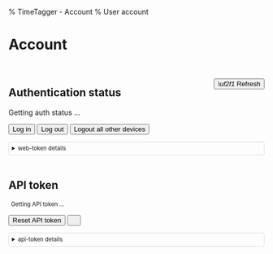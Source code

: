 % TimeTagger - Account
% User account

# Account

<!--account_start-->

<script src='./app/tools.js'></script>

<script>

function nav_to(url) {
    location.href = url;
}

async function refresh_auth_status() {
    let el = document.getElementById('authstatus');
    let logoutallbutton = document.getElementById('logoutallbutton');

    el.innerHTML = "Getting auth status ...";
    await tools.sleepms(200);

    let auth = tools.get_auth_info();

    if (auth) {
        let html = "Logged in as <b>" + auth.username + "</b>";
        
        // Check if logged in via Azure AD
        const azureIdToken = localStorage.getItem("azure_id_token");
        const azureAccessToken = localStorage.getItem("azure_access_token");
        
        if (azureIdToken) {
            html += "<br><span class='token-status'>Azure AD Status:</span>";
            try {
                // Decode Azure ID token
                const idTokenParts = azureIdToken.split('.');
                if (idTokenParts.length !== 3) {
                    throw new Error('Invalid Azure ID token format');
                }
                
                let base64Payload = idTokenParts[1];
                base64Payload = base64Payload.replace(/-/g, '+').replace(/_/g, '/');
                while (base64Payload.length % 4) {
                    base64Payload += '=';
                }
                
                const decodedPayload = atob(base64Payload);
                const azurePayload = JSON.parse(decodedPayload);
                
                // Display Azure token information
                if (azurePayload.exp) {
                    const expiresDate = new Date(azurePayload.exp * 1000);
                    html += "<br>✓ Azure token valid until: " + expiresDate.toLocaleString();
                }
                if (azurePayload.name) {
                    html += "<br>✓ Name: " + azurePayload.name;
                }
                if (azurePayload.preferred_username) {
                    html += "<br>✓ Email: " + azurePayload.preferred_username;
                }
                if (azurePayload.oid) {
                    html += "<br>✓ Azure Object ID: " + azurePayload.oid;
                }
            } catch (error) {
                console.error('Error parsing Azure token:', error);
                html += "<br>✓ Azure AD authenticated (token details unavailable)";
                html += "<br>✗ Error: " + error.message;
            }
        }
        
        // Display TimeTagger token information
        try {
            // Decode the JWT token to get expiration
            const tokenParts = auth.token.split('.');
            if (tokenParts.length !== 3) {
                throw new Error('Invalid token format');
            }
            
            // Base64 decode and parse the payload
            let base64Payload = tokenParts[1];
            // Add padding if needed
            base64Payload = base64Payload.replace(/-/g, '+').replace(/_/g, '/');
            while (base64Payload.length % 4) {
                base64Payload += '=';
            }
            
            const decodedPayload = atob(base64Payload);
            const tokenPayload = JSON.parse(decodedPayload);
            
            html += "<br><span class='token-status'>TimeTagger Token Status:</span>";
            if (tokenPayload.exp) {
                const expiresDate = new Date(tokenPayload.exp * 1000);
                html += "<br>✓ Valid until: " + expiresDate.toLocaleString();
            }
            if (tokenPayload.iat) {
                const issuedDate = new Date(tokenPayload.iat * 1000);
                html += "<br>✓ Issued at: " + issuedDate.toLocaleString();
            }
            if (tokenPayload.is_admin !== undefined) {
                html += "<br>✓ Admin status: " + (tokenPayload.is_admin ? "Yes" : "No");
            }
            html += "<br>✓ Username: " + tokenPayload.username;
            if (tokenPayload.seed) {
                html += "<br>✓ Seed: " + tokenPayload.seed;
            }
        } catch (error) {
            console.error('Error parsing token:', error);
            html += "<br><span class='token-status'>TimeTagger Token Status:</span>";
            html += "<br>✓ Valid (token details unavailable)";
            html += "<br>✗ Error: " + error.message;
        }
        
        el.innerHTML = html;
        logoutallbutton.disabled = false;
    } else {
        el.innerHTML = "Not logged in.";
        logoutallbutton.disabled = true;
    }
}

async function refresh_api_token(reset) {
    let el = document.getElementById('apitoken');
    let resetapikeybutton = document.getElementById('resetapikey');
    let auth = tools.get_auth_info();

    el.innerHTML = "Getting API token ...";
    await tools.sleepms(200);

    if (auth) {
        let url = tools.build_api_url("apitoken");
        if (reset) { url += "?reset=1"; }
        let init = {method: "GET", headers:{authtoken: auth.token}};
        let res = await fetch(url, init);
        if (res.status != 200) {
            el.innerText = "Fail: " + await res.text();
            return;
        }
        d = JSON.parse(await res.text());
        el.innerHTML = "<span class='token-status'>API Token Status:</span><br>✓ Active<br>Token: " + d.token;
        resetapikeybutton.disabled = false;
    } else {
        el.innerHTML = "<span class='token-status'>API Token Status:</span><br>✗ Not available (not logged in)";
        resetapikeybutton.disabled = true;
    }
}

async function reset_webtoken_seed() {
    let el = document.getElementById('logoutallbutton');
    el.innerHTML = "Resetting web token seed ...";
    await tools.renew_webtoken(true, true);
    await tools.sleepms(1000);
    el.innerHTML = "Done!";
    await tools.sleepms(1000);
    el.innerHTML = "Logout all other devices";
}

async function reset_api_key() {
    await refresh_api_token(true);
}

async function copy_api_key() {
    let el = document.getElementById('apitoken');
    let but = document.getElementById('copyapikey');
    tools.copy_dom_node(el)
    but.innerHTML = "<i class='fas'></i>";
    await tools.sleepms(1000)
    but.innerHTML = "<i class='fas'></i>";
}

var refresh_functions = [refresh_auth_status, refresh_api_token];
function refresh() {
    for (let func of refresh_functions) {
        func();
    }
}
window.addEventListener("load", refresh);
</script>

<style>
#apitoken {
    overflow-wrap: anywhere;
    margin-left: 5px;
    font-size:80%;
}

.token-status {
    font-weight: bold;
    color: #333;
    margin-top: 10px;
    display: block;
}
</style>

<br />

<button onclick='window.refresh()' style='float: right;' class='whitebutton'><i class='fas'>\uf2f1</i> Refresh</button>

## Authentication status

<div id='authstatus'>Getting auth status ...</div>

<button class='whitebutton' onclick='nav_to("./login#page=./account");'>Log in</button>
<button class='whitebutton' onclick='nav_to("./logout#page=./account");'>Log out</button>
<button class='whitebutton' id='logoutallbutton' disbaled onclick='reset_webtoken_seed();'>Logout all other devices</button>

<details style='font-size: 80%; padding:0.5em; border: 1px solid #ddd; border-radius:4px;'>
    <summary style='user-select:none;'>web-token details</summary>
    <p>
    Authentication occurs using a web-token that is obtained when logging in.
    The token is valid for 14 days, and is refreshed when you use the application.
    It is recommended to log out on devices that you do not own. In case you forget,
    or when a device is lost/stolen, the token seed can be reset, causing all other sessions to log out.
    </p>
</details>
<br />

## API token

<div id='apitoken' class='monospace'>Getting API token ...</div>

<button type='button' class='whitebutton' id='resetapikey' onclick='reset_api_key();'>Reset API token</button>
<button type='button' class='whitebutton' id='copyapikey' onclick='copy_api_key();'><i class='fas'></i></button>

<details style='font-size: 80%; padding:0.5em; border: 1px solid #ddd; border-radius:4px;'>
    <summary style='user-select:none;'>api-token details</summary>
    <p>
    The API token enables access to the server for 3d party applications (e.g. the CLI tool). API tokens do not expire.
    Reset the token to revoke access for all applications using the current API token.
    </p>
</details>
<br />

<!--account_end-->
